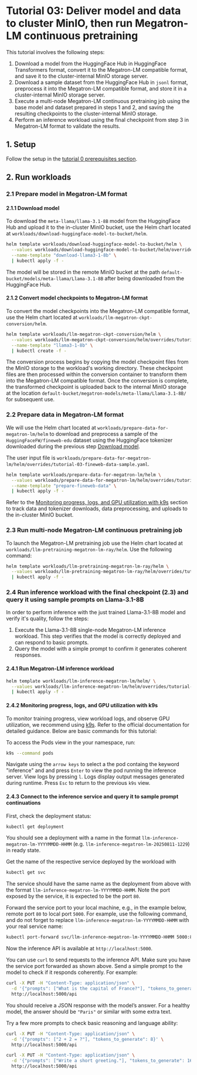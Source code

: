 # Tutorial 03: Deliver model and data to cluster MinIO, then run Megatron-LM continuous pretraining

This tutorial involves the following steps:
1. Download a model from the HuggingFace Hub in HuggingFace Transformers format, convert it to the Megatron-LM compatible format, and save it to the cluster-internal MinIO storage server.
2. Download a sample dataset from the HuggingFace Hub in `jsonl` format, preprocess it into the Megatron-LM compatible format, and store it in a cluster-internal MinIO storage server.
3. Execute a multi-node Megatron-LM continuous pretraining job using the base model and dataset prepared in steps 1 and 2, and saving the resulting checkpoints to the cluster-internal MinIO storage.
4. Perform an inference workload using the final checkpoint from step 3 in Megatron-LM format to validate the results.

## 1. Setup

Follow the setup in the [tutorial 0 prerequisites section](./tutorial-00-prerequisites.md).

## 2. Run workloads

### 2.1 Prepare model in Megatron-LM format

#### 2.1.1 Download model
To download the `meta-llama/llama-3.1-8B` model from the HuggingFace Hub and upload it to the in-cluster MinIO bucket, use the Helm chart located at `workloads/download-huggingface-model-to-bucket/helm`.

```bash
helm template workloads/download-huggingface-model-to-bucket/helm \
  --values workloads/download-huggingface-model-to-bucket/helm/overrides/tutorial-03-llama-3.1-8b.yaml \
  --name-template "download-llama3-1-8b" \
  | kubectl apply -f -
```

The model will be stored in the remote MinIO bucket at the path `default-bucket/models/meta-llama/Llama-3.1-8B` after being downloaded from the HuggingFace Hub.

#### 2.1.2 Convert model checkpoints to Megatron-LM format
To convert the model checkpoints into the Megatron-LM compatible format, use the Helm chart located at `workloads/llm-megatron-ckpt-conversion/helm`.

```bash
helm template workloads/llm-megatron-ckpt-conversion/helm \
  --values workloads/llm-megatron-ckpt-conversion/helm/overrides/tutorial-03-llama-3.1-8b.yaml \
  --name-template "llama3-1-8b" \
  | kubectl create -f -
```

The conversion process begins by copying the model checkpoint files from the MinIO storage to the workload's working directory. These checkpoint files are then processed within the conversion container to transform them into the Megatron-LM compatible format. Once the conversion is complete, the transformed checkpoint is uploaded back to the internal MinIO storage at the location `default-bucket/megatron-models/meta-llama/Llama-3.1-8B/` for subsequent use.

### 2.2 Prepare data in Megatron-LM format

We will use the Helm chart located at `workloads/prepare-data-for-megatron-lm/helm` to download and preprocess a sample of the `HuggingFaceFW/fineweb-edu` dataset using the HuggingFace tokenizer downloaded during the previous step [Download model](#211-download-model).

The user input file is `workloads/prepare-data-for-megatron-lm/helm/overrides/tutorial-03-fineweb-data-sample.yaml`.

```bash
helm template workloads/prepare-data-for-megatron-lm/helm \
  --values workloads/prepare-data-for-megatron-lm/helm/overrides/tutorial-03-fineweb-data-sample.yaml \
  --name-template "prepare-fineweb-data" \
  | kubectl apply -f -
```

Refer to the [Monitoring progress, logs, and GPU utilization with k9s](./tutorial-00-prerequisites.md#monitoring-progress-logs-and-gpu-utilization-with-k9s) section to track data and tokenizer downloads, data preprocessing, and uploads to the in-cluster MinIO bucket.

### 2.3 Run multi-node Megatron-LM continuous pretraining job

To launch the Megatron-LM pretraining job use the Helm chart located at `workloads/llm-pretraining-megatron-lm-ray/helm`. Use the following command:

```bash
helm template workloads/llm-pretraining-megatron-lm-ray/helm \
  --values workloads/llm-pretraining-megatron-lm-ray/helm/overrides/tutorial-03-values-llama-8b-16ddp.yaml \
  | kubectl apply -f -
```

### 2.4 Run inference workload with the final checkpoint (2.3) and query it using sample prompts on Llama-3.1-8B

In order to perform inference with the just trained Llama-3.1-8B model and verify it's quality, follow the steps:

1. Execute the Llama-3.1-8B single-node Megatron-LM inference workload. This step verifies that the model is correctly deployed and can respond to basic prompts.
2. Query the model with a simple prompt to confirm it generates coherent responses.


#### 2.4.1 Run Megatron-LM inference workload

```bash
helm template workloads/llm-inference-megatron-lm/helm/ \
  --values workloads/llm-inference-megatron-lm/helm/overrides/tutorial-03-llama-3-1-8b.yaml \
  | kubectl apply -f -
```

#### 2.4.2 Monitoring progress, logs, and GPU utilization with k9s

To monitor training progress, view workload logs, and observe GPU utilization, we recommend using [k9s](https://k9scli.io/). Refer to the official documentation for detailed guidance. Below are basic commands for this tutorial:

To access the Pods view in the your namespace, run:

```bash
k9s --command pods
```

Navigate using the `arrow keys` to select a the pod containg the keyword "inference" and  and press `Enter` to view the pod running the inference server. View logs by pressing `l`. Logs display output messages generated during runtime. Press `Esc` to return to the previous `k9s` view.


#### 2.4.3 Connect to the inference service and query it to sample prompt continuations

First, check the deployment status:

```bash
kubectl get deployment
```
You should see a deployment with a name in the format `llm-inference-megatron-lm-YYYYMMDD-HHMM` (e.g. `llm-inference-megatron-lm-20250811-1229`) in ready state.

Get the name of the respective service deployed by the workload with

```bash
kubectl get svc
```

The service should have the same name as the deployment from above with the format `llm-inference-megatron-lm-YYYYMMDD-HHMM`. Note the port exposed by the service, it is expected to be the port `80`.

Forward the service port to your local machine, e.g., in the example below, remote port `80` to local port `5000`. For example, use the following command, and do not forget to replace `llm-inference-megatron-lm-YYYYMMDD-HHMM` with your real service name:

```bash
kubectl port-forward svc/llm-inference-megatron-lm-YYYYMMDD-HHMM 5000:80
```

Now the inference API is available at `http://localhost:5000`.

You can use `curl` to send requests to the inference API. Make sure you have the service port forwarded as shown above. Send a simple prompt to the model to check if it responds coherently. For example:

```bash
curl -X PUT -H "Content-Type: application/json" \
  -d '{"prompts": ["What is the capital of France?"], "tokens_to_generate": 32}' \
  http://localhost:5000/api
```

You should receive a JSON response with the model’s answer. For a healthy model, the answer should be `"Paris"` or similar with some extra text.

Try a few more prompts to check basic reasoning and language ability:

```bash
curl -X PUT -H "Content-Type: application/json" \
  -d '{"prompts": ["2 + 2 = ?"], "tokens_to_generate": 8}' \
  http://localhost:5000/api

curl -X PUT -H "Content-Type: application/json" \
  -d '{"prompts": ["Write a short greeting."], "tokens_to_generate": 16}' \
  http://localhost:5000/api
```
